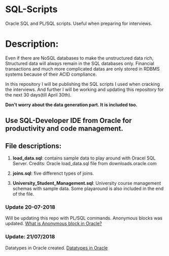 # SQL-Scripts
Oracle SQL and PL/SQL scripts. Useful when preparing for interviews.

# Description:
Even if there are NoSQL databases to make the unstructured data rich, Structured data will always remain in the SQL databases only. Financial transactions and much more complicated datas are only stored in RDBMS systems because of their ACID compliance.

In this repository I will be publishing the SQL scripts I used when cracking the interviews. And further I will be working and updating this repository for the next 30 days(till April 30th).

**Don't worry about the data generation part. It is included too.**

## Use SQL-Developer IDE from Oracle for productivity and code management.

## File descriptions:

1. **load_data.sql**:
      contains sample data to play around with Oracel SQL Server.
Credits: Oracle load_data.sql file from downloads.oracle.com

2. **joins.sql**:
      five differenct types of joins.
      
3. **University_Student_Management.sql**:
      University course management schemas with sample data. Some playaround is also included in the end of the file.

### Update 20-07-2018
Will be updating this repo with PL/SQL commands.
Anonymous blocks was updated. [What is Anonymous block in Oracle?](https://www.google.co.in/search?q=what+is+anonymous+block+in+oracle&oq=what+is+anonymous+blo&aqs=chrome.0.0j69i57j0l4.6157j1j7&sourceid=chrome&ie=UTF-8)

### Update: 21/07/2018
Datatypes in Oracle created. [Datatypes in Oracle](https://docs.oracle.com/cd/B28359_01/appdev.111/b28370/datatypes.htm#i10924)